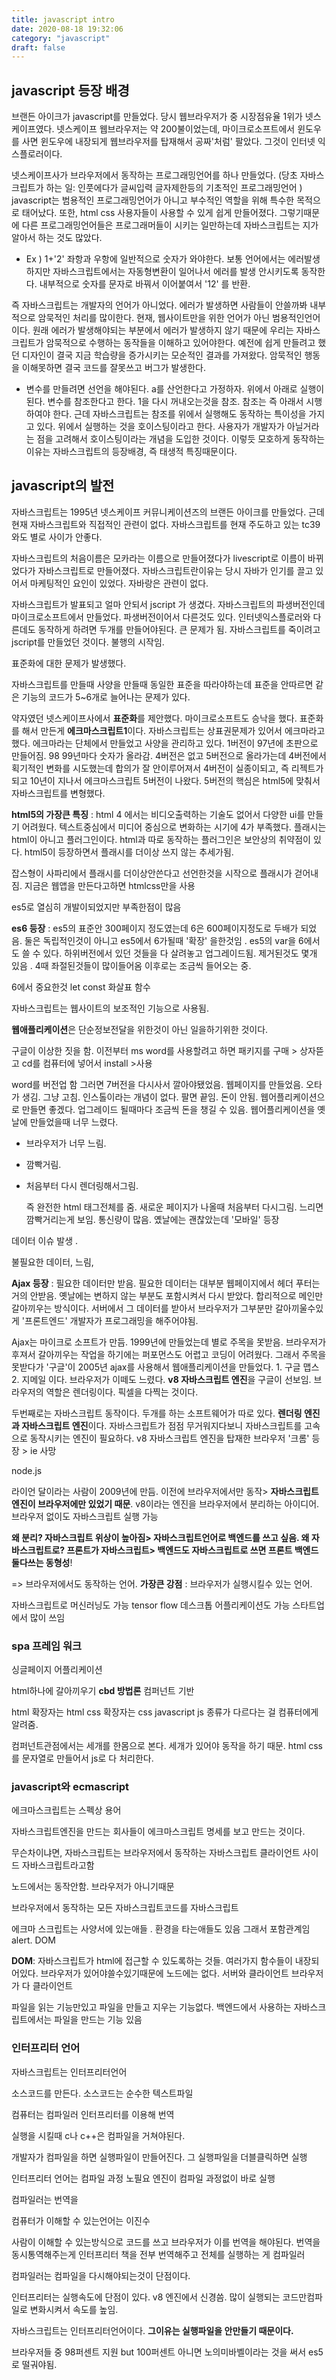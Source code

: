 ```yaml
---
title: javascript intro
date: 2020-08-18 19:32:06
category: "javascript"
draft: false
---
```


## javascript 등장 배경

브랜든 아이크가 javascript를 만들었다. 당시 웹브라우저가 중 시장점유율 1위가 넷스케이프였다. 넷스케이프 웹브라우저는 약 200불이었는데, 마이크로소프트에서 윈도우를 사면 윈도우에 내장되게 웹브라우저를 탑재해서 공짜'처럼' 팔았다. 그것이 인터넷 익스플로러이다.

넷스케이프사가 브라우저에서 동작하는 프로그래밍언어를 하나 만들었다. (당초 자바스크립트가 하는 일: 인풋에다가 글씨입력 글자제한등의 기초적인 프로그래밍언어 ) javascript는 범용적인 프로그래밍언어가 아니고 부수적인 역할을 위해 특수한 목적으로 태어났다. 또한, html css 사용자들이 사용할 수 있게 쉽게 만들어졌다. 그렇기때문에 다른 프로그래밍언어들은 프로그래머들이 시키는 일만하는데 자바스크립트는 지가 알아서 하는 것도 많았다.

- Ex ) 1+'2' 좌항과 우항에 일반적으로 숫자가 와야한다. 보통 언어에서는 에러발생하지만 자바스크립트에서는 자동형변환이 일어나서 에러를 발생 안시키도록 동작한다. 내부적으로 숫자를 문자로 바꿔서 이어붙여서 '12' 를 반환.

즉 자바스크립트는 개발자의 언어가 아니었다. 에러가 발생하면 사람들이 안쓸까봐 내부적으로 암묵적인 처리를 많이한다. 현재, 웹사이트만을 위한 언어가 아닌 범용적인언어이다. 원래 에러가 발생해야되는 부분에서 에러가 발생하지 않기 때문에 우리는 자바스크립트가 암묵적으로 수행하는 동작들을 이해하고 있어야한다. 예전에 쉽게 만들려고 했던 디자인이 결국 지금 학습량을 증가시키는 모순적인 결과를 가져왔다. 암묵적인 행동을 이해못하면 결국 코드를 잘못쓰고 버그가 발생한다.

- 변수를 만들려면 선언을 해야된다. a를 산언한다고 가정하자. 위에서 아래로 실행이된다. 변수를 참조한다고 한다. 1을 다시 꺼내오는것을 참조. 참조는 즉 아래서 시행하여야 한다. 근데 자바스크립트는 참조를 위에서 실행해도 동작하는 특이성을 가지고 있다. 위에서 실행하는 것을 호이스팅이라고 한다. 사용자가 개발자가 아닐거라는 점을 고려해서 호이스팅이라는 개념을 도입한 것이다. 이렇듯 모호하게 동작하는 이유는 자바스크립트의 등장배경, 즉 태생적 특징때문이다.

## javascript의 발전

자바스크립트는 1995년 넷스케이프 커뮤니케이션즈의 브랜든 아이크를 만들었다. 근데 현재 자바스크립트와 직접적인 관련이 없다. 자바스크립트를 현재 주도하고 있는 tc39와도 별로 사이가 안좋다.

자바스크립트의 처음이름은 모카라는 이름으로 만들어졌다가 livescript로 이름이 바뀌었다가 자바스크립트로 만들어졌다. 자바스크립트란이유는 당시 자바가 인기를 끌고 있어서 마케팅적인 요인이 있었다. 자바랑은 관련이 없다.

자바스크립트가 발표되고 얼마 안되서 jscript 가 생겼다. 자바스크립트의 파생버전인데 마이크로소프트에서 만들었다. 파생버전이어서 다른것도 있다. 인터넷익스플로러와 다른데도 동작하게 하려면 두개를 만들어야된다. 큰 문제가 됨. 자바스크립트를 죽이려고 jscript를 만들었던 것이다. 불행의 시작임.

표준화에 대한 문제가 발생했다.

자바스크립트를 만들때 사양을 만들때 동일한 표준을 따라야하는데 표준을 안따르면 같은 기능의 코드가 5~6개로 늘어나는 문제가 있다.

약자였던 넷스케이프사에서 **표준화**를 제안했다. 마이크로소프트도 승낙을 했다. 표준화를 해서 만든게 **에크마스크립트1**이다. 자바스크립트는 상표권문제가 있어서 에크마라고 했다. 에크마라는 단체에서 만들었고 사양을 관리하고 있다. 1버전이 97년에 초판으로 만들어짐. 98 99년마다 숫자가 올라감. 4버전은 없고 5버전으로 올라가는데 4버전에서 획기적인 변화를 시도했는데 합의가 잘 안이루어져서 4버전이 실종이되고, 즉 리젝트가 되고 10년이 지나서 에크마스크립트 5버전이 나왔다. 5버전의 핵심은 html5에 맞춰서 자바스크립트를 변형했다.

**html5의 가장큰 특징** : html 4 에서는 비디오출력하는 기술도 없어서 다양한 ui를 만들기 어려웠다. 텍스트중심에서 미디어 중심으로 변화하는 시기에 4가 부족했다. 플래시는 html이 아니고 플러그인이다. html과 따로 동작하는 플러그인은 보안상의 취약점이 있다. html5이 등장하면서 플래시를 더이상 쓰지 않는 추세가됨.

잡스형이 사파리에서 플래시를 더이상안쓴다고 선언한것을 시작으로 플래시가 걷어내짐. 지금은 웹앱을 만든다고하면 htmlcss만을 사용

es5로 열심히 개발이되었지만 부족한점이 많음

**es6 등장** : es5의 표준안 300페이지 정도였는데 6은 600페이지정도로 두배가 되었음. 둘은 독립적인것이 아니고 es5에서 6가될때 '확장' 을한것임 . es5의 var을 6에서도 쓸 수 있다. 하위버전에서 있던 것들을 다 살려놓고 업그레이드됨. 제거된것도 몇개 있음 . 4때 좌절된것들이 많이들어옴 이후로는 조금씩 들어오는 중.

6에서 중요한것 let const 화살표 함수

자바스크립트는 웹사이트의 보조적인 기능으로 사용됨.

**웹애플리케이션**은 단순정보전달을 위한것이 아닌 일을하기위한 것이다.

구글이 이상한 짓을 함. 이전부터 ms word를 사용할려고 하면 패키지를 구매 > 상자뜯고 cd를 컴퓨터에 넣어서 install >사용

word를 버전업 함 그러면 7버전을 다시사서 깔아야됐었음. 웹페이지를 만들었음. 오타가 생김. 그냥 고침. 인스톨이라는 개념이 없다. 팔면 끝임. 돈이 안됨. 웹어플리케이션으로 만들면 좋겠다. 업그레이드 될때마다 조금씩 돈을 챙길 수 있음. 웹어플리케이션을 옛날에 만들었을때 너무 느렸다.

- 브라우저가 너무 느림.

- 깜빡거림.

- 처음부터 다시 렌더링해서그림.

  즉 완전한 html 태그전체를 줌. 새로운 페이지가 나올때 처음부터 다시그림. 느리면 깜빡거리는게 보임. 통신량이 많음. 옜날에는 괜찮았는데 '모바일' 등장

데이터 이슈 발생 .

불필요한 데이터, 느림,

**Ajax 등장** : 필요한 데이터만 받음. 필요한 데이터는 대부분 웹페이지에서 헤더 푸터는 거의 안받음. 옛날에는 변하지 않는 부분도 포함시켜서 다시 받았다. 합리적으로 메인만 갈아끼우는 방식이다. 서버에서 그 데이터를 받아서 브라우저가 그부분만 갈아끼울수있게 '프론트엔드' 개발자가 프로그래밍을 해주어야됨.

Ajax는 마이크로 소프트가 만듬. 1999년에 만들었는데 별로 주목을 못받음. 브라우저가 후져서 갈아끼우는 작업을 하기에는 퍼포먼스도 어렵고 코딩이 어려웠다. 그래서 주목을 못받다가 '구글'이 2005년 ajax를 사용해서 웹애플리케이션을 만들었다. 1. 구글 맵스 2. 지메일 이다. 브라우저가 이떼도 느렸다. **v8 자바스크립트 엔진**을 구글이 선보임. 브라우저의 역할은 렌더링이다. 픽셀을 다찍는 것이다.

두번째로는 자바스크립트 동작이다. 두개를 하는 소프트웨어가 따로 있다. **렌더링 엔진과 자바스크립트 엔진**이다. 자바스크립트가 점점 무거워지다보니 자바스크립트를 고속으로 동작시키는 엔진이 필요하다. v8 자바스크립트 엔진을 탑재한 브라우저 '크롬' 등장 > ie 사망

node.js

라이언 달이라는 사람이 2009년에 만듬. 이전에 브라우저에서만 동작> **자바스크립트엔진이 브라우저에만 있었기 때문**. v8이라는 엔진을 브라우저에서 분리하는 아이디어. 브라우저 없이도 자바스크립트 실행 가능

**왜 분리? 자바스크립트 위상이 높아짐> 자바스크립트언어로 백엔드를 쓰고 싶음. 왜 자바스크립트로? 프론트가 자바스크립트> 백엔드도 자바스크립트로 쓰면 프론트 백엔드 둘다쓰는 동형성**!

=> 브라우저에서도 동작하는 언어. **가장큰 강점** : 브라우저가 실행시킬수 있는 언어.

자바스크립트로 머신러닝도 가능 tensor flow 데스크톱 어플리케이션도 가능 스타트업에서 많이 쓰임

### spa 프레임 워크

싱글페이지 어플리케이션

html하나에 갈아끼우기 **cbd 방법론** 컴퍼넌트 기반

html 확장자는 html css 확장자는 css javascript js 종류가 다르다는 걸 컴퓨터에게 알려줌.

컴퍼넌트관점에서는 세개를 한몸으로 본다. 세개가 있어야 동작을 하기 때문. html css를 문자열로 만들어서 js로 다 처리한다.

### javascript와 ecmascript

에크마스크립트는 스펙상 용어

자바스크립트엔진을 만드는 회사들이 에크마스크립트 명세를 보고 만드는 것이다.

무슨차이냐면, 자바스크립트는 브라우저에서 동작하는 자바스크립트 클라이언트 사이드 자바스크립트라고함

노드에서는 동작안함. 브라우저가 아니기때문

브라우저에서 동작하는 모든 자바스크립트코드를 자바스크립트

에크마 스크립트는 사양서에 있는애들 . 환경을 타는애들도 있음 그래서 포함관계임 alert. DOM

**DOM**: 자바스크립트가 html에 접근할 수 있도록하는 것들. 여러가지 함수들이 내장되어있다. 브라우저가 있어야쓸수있기때문에 노드에는 없다. 서버와 클라이언트 브라우저가 다 클라이언트

파일을 읽는 기능만있고 파일을 만들고 지우는 기능없다. 백엔드에서 사용하는 자바스크립트에서는 파일을 만드는 기능 있음

### 인터프리터 언어

자바스크립트는 인터프리터언어

소스코드를 만든다. 소스코드는 순수한 텍스트파일

컴퓨터는 컴파일러 인터프리터를 이용해 번역

실행을 시킬때 c나 c++은 컴파일을 거쳐야된다.

개발자가 컴파일을 하면 실행파일이 만들어진다. 그 실행파일을 더블클릭하면 실행

인터프리터 언어는 컴파일 과정 노필요 엔진이 컴파일 과정없이 바로 실행

컴파일러는 번역을

컴퓨터가 이해할 수 있는언어는 이진수

사람이 이해할 수 있는방식으로 코드를 쓰고 브라우저가 이를 번역을 해야된다. 번역을 동시통역해주는게 인터프리터 책을 전부 번역해주고 전체를 실행하는 게 컴파일러

컴파일러는 컴파일을 다시해야되는것이 단점이다.

인터프리터는 실행속도에 단점이 있다. v8 엔진에서 신경씀. 많이 실행되는 코드만컴파일로 변화시켜서 속도를 높임.

자바스크립트는 인터프리터언어이다. **그이유는 실행파일을 안만들기 때문이다.**

브라우저들 중 98퍼센트 지원 but 100퍼센트 아니면 노의미바벨이라는 것을 써서 es5로 떨궈야됨.
